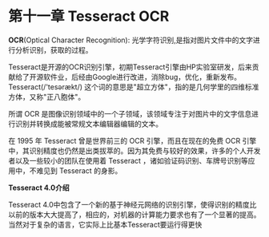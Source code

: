 # 第十一章 Tesseract OCR

**OCR**\(Optical Character Recognition\):  光学字符识别,是指对图片文件中的文字进行分析识别，获取的过程。

Tesseract是开源的OCR识别引擎，初期Tesseract引擎由HP实验室研发，后来贡献给了开源软件业，后经由Google进行改进，消除bug，优化，重新发布。Tesseract\(/'tesərækt/\) 这个词的意思是"超立方体"，指的是几何学里的四维标准方体，又称"正八胞体"。

所谓 OCR 是图像识别领域中的一个子领域，该领域专注于对图片中的文字信息进行识别并转换成能被常规文本编辑器编辑的文本。

在 1995 年 Tesseract 曾是世界前三的 OCR 引擎，而且在现在的免费 OCR 引擎中，其识别精度也仍然是出类拔萃的。因为其免费与较好的效果，许多的个人开发者以及一些较小的团队在使用着 Tesseract ，诸如验证码识别、车牌号识别等应用中，不难见到 Tesseract 的身影。

**Tesseract 4.0介绍**

Tesseract 4.0中包含了一个新的基于神经元网络的识别引擎，使得识别的精度比以前的版本大大提高了，相应的，对机器的计算能力要求也有了一个显著的提高。当然对于复杂的语言，它实际上比基本Tesseract要运行得更快

